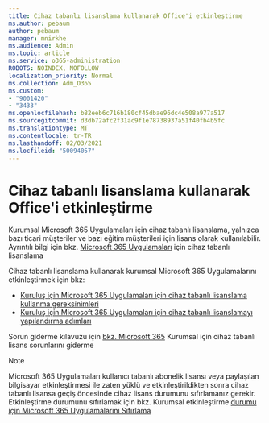 ```yaml
---
title: Cihaz tabanlı lisanslama kullanarak Office'i etkinleştirme
ms.author: pebaum
author: pebaum
manager: mnirkhe
ms.audience: Admin
ms.topic: article
ms.service: o365-administration
ROBOTS: NOINDEX, NOFOLLOW
localization_priority: Normal
ms.collection: Adm_O365
ms.custom:
- "9001420"
- "3433"
ms.openlocfilehash: b82eeb6c716b180cf45dbae96dc4e508a977a517
ms.sourcegitcommit: d3db72afc2f31ac9f1e78738937a51f40fb4b5fc
ms.translationtype: MT
ms.contentlocale: tr-TR
ms.lasthandoff: 02/03/2021
ms.locfileid: "50094057"
---
```

# <a name="activating-office-using-device-based-licensing"></a>Cihaz tabanlı lisanslama kullanarak Office'i etkinleştirme

Kurumsal Microsoft 365 Uygulamaları için cihaz tabanlı lisanslama, yalnızca bazı ticari müşteriler ve bazı eğitim müşterileri için lisans olarak kullanılabilir. Ayrıntılı bilgi için bkz. [Microsoft 365 Uygulamaları](https://docs.microsoft.com/deployoffice/device-based-licensing) için cihaz tabanlı lisanslama

Cihaz tabanlı lisanslama kullanarak kurumsal Microsoft 365 Uygulamalarını etkinleştirmek için bkz:

- [Kuruluş için Microsoft 365 Uygulamaları için cihaz tabanlı lisanslama kullanma gereksinimleri](https://docs.microsoft.com/deployoffice/device-based-licensing#requirements-for-using-device-based-licensing-for-microsoft-365-apps-for-enterprise)
- [Kuruluş için Microsoft 365 Uygulamaları için cihaz tabanlı lisanslamayı yapılandırma adımları](https://docs.microsoft.com/deployoffice/device-based-licensing#steps-to-configure-device-based-licensing-for-microsoft-365-apps-for-enterprise)

Sorun giderme kılavuzu için [bkz. Microsoft 365](https://docs.microsoft.com/deployoffice/device-based-licensing#troubleshoot-device-based-licensing-for-microsoft-365-apps-for-enterprise) Kurumsal için cihaz tabanlı lisans sorunlarını giderme

> [!NOTE]
> Microsoft 365 Uygulamaları kullanıcı tabanlı abonelik lisansı veya paylaşılan bilgisayar etkinleştirmesi ile zaten yüklü ve etkinleştirildikten sonra cihaz tabanlı lisansa geçiş öncesinde cihaz lisans durumunu sıfırlamanız gerekir. Etkinleştirme durumunu sıfırlamak için bkz. Kurumsal etkinleştirme [durumu için Microsoft 365 Uygulamalarını Sıfırlama](https://docs.microsoft.com/office/troubleshoot/activation/reset-office-365-proplus-activation-state)
